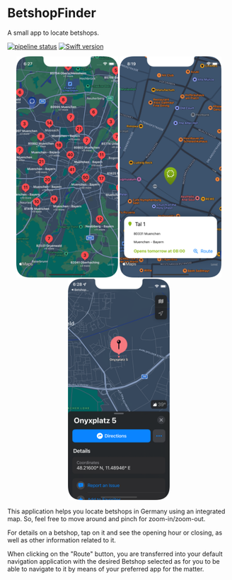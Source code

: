 # BetshopFinder
A small app to locate betshops.

[//]: # "Badges"

[![pipeline status](https://github.com/halonsoluis/BetshopFinder/workflows/BetshopFinder/badge.svg)](https://github.com/halonsoluis/BetshopFinder/actions)
[![Swift version](https://img.shields.io/badge/swift-5.5-orange.svg)](https://www.swift.org/blog/swift-5-5-released/)

<p align="center">

<img src="Documentation/images/8.-High_level_view_clustering.png" width="230">
<img src="Documentation/images/3.-Selected_store.png" width="230">
<img src="Documentation/images/5.-Navigate_to_store.png" width="230">
</p>


This application helps you locate betshops in Germany using an integrated map. So, feel free to move around and pinch for zoom-in/zoom-out.

For details on a betshop, tap on it and see the opening hour or closing, as well as other information related to it.

When clicking on the "Route" button, you are transferred into your default navigation application with the desired Betshop selected as for you to be able to navigate to it by means of your preferred app for the matter.
